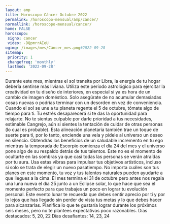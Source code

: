 ```yaml
---
layout: amp
title: Horoscopo Cáncer Octubre 2022 
permalink: /horoscopo-mensual/amp/cancer/
normallink: /horoscopo-mensual/cancer/
home: FALSE
horoscopo:
 signo: cancer
 video: -DQpmrrAIeU
ogimg: /images/mes/Cáncer_mes.png#2022-09-28
sitemap:
 priority: 1
 changefreq: 'monthly'
 lastmod: '2022-09-28'
---
```



Durante este mes, mientras el sol transita por Libra, la energía de tu hogar debería sentirse más liviana. Utiliza este período astrológico para ejercitar la creatividad en tu diseño de interiores, en especial si ya es hora de un cambio de imagen doméstico. Solo asegúrate de no acumular demasiadas cosas nuevas o podrías terminar con un desorden en vez de conveniencia.
Cuando el sol se une a tu planeta regente el 5 de octubre, tómate algo de tiempo para ti. Tu estrés desaparecerá si te das la oportunidad para relajarte. No te sientas culpable por darle prioridad a tus necesidades, estimable Cangrejo, aún si sientes la tentación de cuidar de otras personas (lo cual es probable). Esta alineación planetaria también trae un toque de suerte para ti, por lo tanto, enciende una vela y pídele al universo un deseo en silencio.
Obtendrás los beneficios de un saludable incremento en tu ego mientras la temporada de Escorpio comienza el día 24 del mes y el universo pone algo de su respaldo detrás de tus talentos. Este no es el momento de ocultarte en las sombras ya que casi todas las personas se verán atraídas por tu aura. Usa estas vibras para impulsar tus objetivos artísticos, incluso si solo se trata de elegir un nuevo pasatiempo. No importa cuáles son tus planes en este momento, tu voz y tus talentos naturales pueden ayudarte a que llegues a la cima.
El mes termina el 31 de octubre pero antes nos regala una luna nueva el día 25 junto a un Eclipse solar, lo que hace que sea el momento perfecto para que trabajes un poco en lograr tu evolución personal. Este evento lunar te recuerda que debes sentir aprecio por ti y por lo lejos que has llegado sin perder de vista tus metas y lo que debes hacer para alcanzarlas. Planifica lo que te gustaría lograr durante los próximos seis meses, pero no te plantees expectativas poco razonables.
Días destacados: 5, 20, 22
Días desafiantes: 14, 23, 24